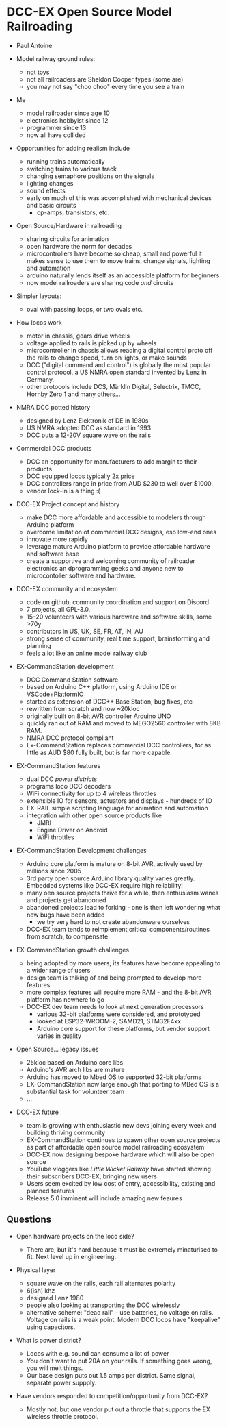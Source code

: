 # DCC-EX Open Source Model Railroading

- Paul Antoine

- Model railway ground rules:
  - not toys
  - not all railroaders are Sheldon Cooper types (some are)
  - you may not say "choo choo" every time you see a train

- Me
  - model railroader since age 10
  - electronics hobbyist since 12
  - programmer since 13
  - now all have collided

- Opportunities for adding realism include
  - running trains automatically
  - switching trains to various track
  - changing semaphore positions on the signals
  - lighting changes
  - sound effects
  - early on much of this was accomplished with mechanical devices
    and basic circuits
    - op-amps, transistors, etc.

- Open Source/Hardware in railroading
  - sharing circuits for animation
  - open hardware the norm for decades
  - microcontrollers have become so cheap, small and powerful
    it makes sense to use them to move trains, change signals,
    lighting and automation
  - arduino naturally lends itself as an accessible platform for
    beginners
  - now model railroaders are sharing code *and* circuits

- Simpler layouts:
  - oval with passing loops, or two ovals etc.

- How locos work
  - motor in chassis, gears drive wheels
  - voltage applied to rails is picked up by wheels
  - microcontroller in chassis allows reading a digital control
    proto off the rails to change speed, turn on lights, or make
    sounds
  - DCC ("digital command and control") is globally the most popular
    control protocol, a US NMRA open standard invented by Lenz in
    Germany.
  - other protocols include DCS, Märklin Digital, Selectrix, TMCC,
    Hornby Zero 1 and many others...

- NMRA DCC potted history
  - designed by Lenz Elektronik of DE in 1980s
  - US NMRA adopted DCC as standard in 1993
  - DCC puts a 12-20V square wave on the rails

- Commercial DCC products
  - DCC an opportunity for manufacturers to add margin to their
    products
  - DCC equipped locos typically 2x price
  - DCC controllers range in price from AUD $230 to well over $1000.
  - vendor lock-in is a thing :(

- DCC-EX Project concept and history
  - make DCC more affordable and accessible to modelers through
    Arduino platform
  - overcome limitation of commercial DCC designs, esp low-end ones
  - innovate more rapidly
  - leverage mature Arduino platform to provide affordable hardware
    and software base
  - create a supportive and welcoming community of railroader
    electronics an dprogramming geeks and anyone new to
    microcontoller software and hardware.

 - DCC-EX community and ecosystem
   - code on github, community coordination and support on Discord
   - 7 projects, all GPL-3.0.
   - 15–20 volunteers with various hardware and software skills,
     some >70y
   - contributors in US, UK, SE, FR, AT, IN, AU
   - strong sense of community, real time support, brainstorming and
     planning
   - feels a lot like an online model railway club

- EX-CommandStation development
  - DCC Command Station software
  - based on Arduino C++ platform, using Arduino IDE or
    VSCode+PlatformIO
  - started as extension of DCC++ Base Station, bug fixes, etc
  - rewritten from scratch and now ~20kloc
  - originally built on 8-bit AVR controller Arduino UNO
  - quickly ran out of RAM and moved to MEGO2560 controller with 8KB
    RAM.
  - NMRA DCC protocol compliant
  - Ex-CommandStation replaces commercial DCC controllers, for as
    little as AUD $80 fully built, but is far more capable.

- EX-CommandStation features
  - dual DCC *power districts*
  - programs loco DCC decoders
  - WiFi connectivity for up to 4 wireless throttles
  - extensible IO for sensors, actuators and displays - hundreds of
    IO
  - EX-RAIL simple scripting language for animation and automation
  - integration with other open source products like
    - JMRI
    - Engine Driver on Android
    - WiFi throttles

- EX-CommandStation Development challenges
  - Arduino core platform is mature on 8-bit AVR, actively used by
    millions since 2005
  - 3rd party open source Arduino library quality varies greatly.
    Embedded systems like DCC-EX require high reliability!
  - many oen source projects thrive for a while, then enthusiasm
    wanes and projects get abandoned
  - abandoned projects lead to forking - one is then left wondering
    what new bugs have been added
    - we try very hard to not create abandonware ourselves
  - DCC-EX team tends to reimplement critical components/routines
    from scratch, to compensate.

- EX-CommandStation growth challenges
  - being adopted by more users; its features have become appealing
    to a wider range of users
  - design team is thiking of and being prompted to develop more
    features
  - more complex features will require more RAM - and the 8-bit AVR
    platform has nowhere to go
  - DCC-EX dev team needs to look at next generation processors
    - various 32-bit platforms were considered, and prototyped
    - looked at ESP32-WROOM-2, SAMD21, STM32F4xx
    - Arduino core support for these platforms, but vendor
      support varies in quality

- Open Source... legacy issues
  - 25kloc based on Arduino core libs
  - Arduino's AVR arch libs are mature
  - Arduino has moved to Mbed OS to supported 32-bit platforms
  - EX-CommandStation now large enough that porting to MBed OS is a
    substantial task for volunteer team
  - ...

- DCC-EX future
  - team is growing with enthusiastic new devs joining every week
    and building thriving community
  - EX-CommandStation continues to spawn other open source projects
    as part of affordable open source model railroading ecosystem
  - DCC-EX now designing bespoke hardware which will also be open
    source
  - YouTube vloggers like *Little Wicket Railway* have started
    showing their subscribers DCC-EX, bringing new users
  - Users seem excited by low cost of entry, accessibility, existing
    and planned features
  - Release 5.0 imminent will include amazing new feaures

## Questions

- Open hardware projects on the loco side?
  - There are, but it's hard because it must be extremely
    minaturised to fit.  Next level up in engineering.

- Physical layer
  - square wave on the rails, each rail alternates polarity
  - 6(ish) khz
  - designed Lenz 1980
  - people also looking at transporting the DCC wirelessly
  - alternative scheme: "dead rail" - use batteries, no voltage on
    rails.  Voltage on rails is a weak point.  Modern DCC locos have
    "keepalive" using capacitors.

- What is power district?
  - Locos with e.g. sound can consume a lot of power
  - You don't want to put 20A on your rails.  If something goes
    wrong, you will melt things.
  - Our base design puts out 1.5 amps per district.  Same signal,
    separate power suppply.

- Have vendors responded to competition/opportunity from DCC-EX?
  - Mostly not, but one vendor put out a throttle that supports the
    EX wireless throttle protocol.
